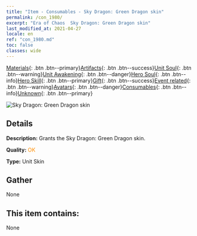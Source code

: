 ```yaml
---
title: "Item - Consumables - Sky Dragon: Green Dragon skin"
permalink: /con_1980/
excerpt: "Era of Chaos  Sky Dragon: Green Dragon skin"
last_modified_at: 2021-04-27
locale: en
ref: "con_1980.md"
toc: false
classes: wide
---
```

 [Materials](/Items/){: .btn .btn--primary}[Artifacts](/Items/Artifacts/){: .btn .btn--success}[Unit Soul](/Items/UnitSoul/){: .btn .btn--warning}[Unit Awakening](/Items/UnitAwakening/){: .btn .btn--danger}[Hero Soul](/Items/HeroSoul/){: .btn .btn--info}[Hero Skill](/Items/HeroSkill/){: .btn .btn--primary}[Gift](/Items/Gift/){: .btn .btn--success}[Event related](/Items/Events/){: .btn .btn--warning}[Avatars](/Items/Avatars/){: .btn .btn--danger}[Consumables](/Items/Consumables/){: .btn .btn--info}[Unknown](/Items/Unknown/){: .btn .btn--primary}

 ![Sky Dragon: Green Dragon skin](/images/u/ti_lvlongpifu.jpg)

## Details
 **Description:** Grants the Sky Dragon: Green Dragon skin.

 **Quality:** <span style="color: #FF8C00">OK</span>

 **Type:** Unit Skin

## Gather

  None

## This item contains:

  None

